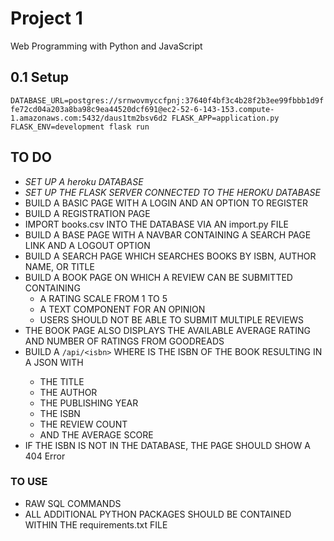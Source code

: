 # Project 1

Web Programming with Python and JavaScript

## 0.1 Setup

  `DATABASE_URL=postgres://srnwovmyccfpnj:37640f4bf3c4b28f2b3ee99fbbb1d9ffe72cd04a203a8ba98c9ea44520dcf691@ec2-52-6-143-153.compute-1.amazonaws.com:5432/daus1tm2bsv6d2 FLASK_APP=application.py FLASK_ENV=development flask run`



## TO DO

* *SET UP A heroku DATABASE*
* *SET UP THE FLASK SERVER CONNECTED TO THE HEROKU DATABASE*
* BUILD A BASIC PAGE WITH A LOGIN AND AN OPTION TO REGISTER
* BUILD A REGISTRATION PAGE
* IMPORT books.csv INTO THE DATABASE VIA AN import.py FILE
* BUILD A BASE PAGE WITH A NAVBAR CONTAINING A SEARCH PAGE LINK AND A LOGOUT OPTION
* BUILD A SEARCH PAGE WHICH SEARCHES BOOKS BY ISBN, AUTHOR NAME, OR TITLE
* BUILD A BOOK PAGE ON WHICH A REVIEW CAN BE SUBMITTED CONTAINING
    * A RATING SCALE FROM 1 TO 5
    * A TEXT COMPONENT FOR AN OPINION
    * USERS SHOULD NOT BE ABLE TO SUBMIT MULTIPLE REVIEWS
* THE BOOK PAGE ALSO DISPLAYS THE AVAILABLE AVERAGE RATING AND NUMBER OF RATINGS FROM GOODREADS
* BUILD A ``/api/<isbn>`` WHERE <isbn> IS THE ISBN OF THE BOOK RESULTING IN A JSON WITH
    * THE TITLE
    * THE AUTHOR
    * THE PUBLISHING YEAR
    * THE ISBN
    * THE REVIEW COUNT
    * AND THE AVERAGE SCORE
* IF THE ISBN IS NOT IN THE DATABASE, THE PAGE SHOULD SHOW A 404 Error

### TO USE

* RAW SQL COMMANDS
* ALL ADDITIONAL PYTHON PACKAGES SHOULD BE CONTAINED WITHIN THE requirements.txt FILE

## 
